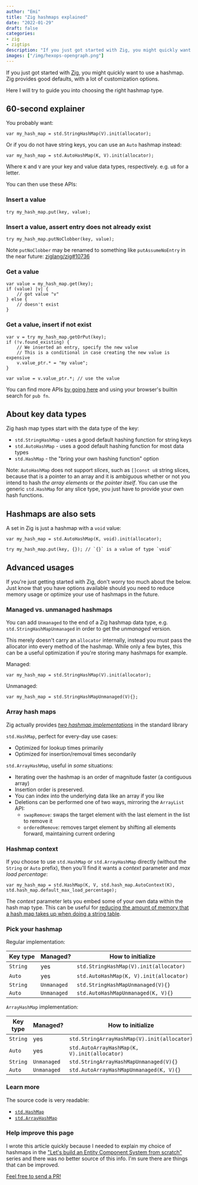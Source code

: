 ```yaml
---
author: "Emi"
title: "Zig hashmaps explained"
date: "2022-01-29"
draft: false
categories:
- zig
- zigtips
description: "If you just got started with Zig, you might quickly want to use a hashmap. Zig provides good defaults, with a lot of customization options."
images: ["/img/hexops-opengraph.png"]
---
```


If you just got started with [Zig](https://ziglang.org), you might quickly want to use a hashmap. Zig provides good defaults, with a lot of customization options.

Here I will try to guide you into choosing the right hashmap type.

## 60-second explainer

You probably want:

```zig
var my_hash_map = std.StringHashMap(V).init(allocator);
```

Or if you do not have string keys, you can use an `Auto` hashmap instead:

```zig
var my_hash_map = std.AutoHashMap(K, V).init(allocator);
```

Where `K` and `V` are your key and value data types, respectively. e.g. `u8` for a letter.

You can then use these APIs:

### Insert a value

```zig
try my_hash_map.put(key, value);
```

### Insert a value, assert entry does not already exist

```zig
try my_hash_map.putNoClobber(key, value);
```

Note `putNoClobber` may be renamed to something like `putAssumeNoEntry` in the near future: [ziglang/zig#10736](https://github.com/ziglang/zig/issues/10736)

### Get a value

```zig
var value = my_hash_map.get(key);
if (value) |v| {
    // got value "v"
} else {
    // doesn't exist
}
```

### Get a value, insert if not exist

```zig
var v = try my_hash_map.getOrPut(key);
if (!v.found_existing) {
    // We inserted an entry, specify the new value
    // This is a conditional in case creating the new value is expensive
    v.value_ptr.* = "my value";
}

var value = v.value_ptr.*; // use the value
```

You can find more APIs [by going here](https://github.com/ziglang/zig/blob/master/lib/std/hash_map.zig#L342) and using your browser's builtin search for `pub fn`.

## About key data types

Zig hash map types start with the data type of the key:

* `std.StringHashMap` - uses a good default hashing function for string keys
* `std.AutoHashMap` - uses a good default hashing function for most data types
* `std.HashMap` - the "bring your own hashing function" option

Note: `AutoHashMap` does not support _slices_, such as `[]const u8` string slices, because that is a pointer to an array and it is ambiguous whether or not you intend to hash _the array elements_ or _the pointer itself_. You can use the generic `std.HashMap` for any slice type, you just have to provide your own hash functions.

## Hashmaps are also sets

A set in Zig is just a hashmap with a `void` value:

```zig
var my_hash_map = std.AutoHashMap(K, void).init(allocator);

try my_hash_map.put(key, {}); // `{}` is a value of type `void`
```

## Advanced usages

If you're just getting started with Zig, don't worry too much about the below. Just know that you have options available should you need to reduce memory usage or optimize your use of hashmaps in the future.

### Managed vs. unmanaged hashmaps

You can add `Unmanaged` to the end of a Zig hashmap data type, e.g. `std.StringHashMapUnmanaged` in order to get the _unmanaged_ version.

This merely doesn't carry an `allocator` internally, instead you must pass the allocator into every method of the hashmap. While only a few bytes, this can be a useful optimization if you're storing many hashmaps for example.

Managed:

```zig
var my_hash_map = std.StringHashMap(V).init(allocator);
```

Unmanaged:

```zig
var my_hash_map = std.StringHashMapUnmanaged(V){};
```

### Array hash maps

Zig actually provides [_two hashmap implementations_](https://github.com/ziglang/zig/pull/5999) in the standard library

`std.HashMap`, perfect for every-day use cases:

* Optimized for lookup times primarily
* Optimized for insertion/removal times secondarily

`std.ArrayHashMap`, useful in _some_ situations:

* Iterating over the hashmap is an order of magnitude faster (a contiguous array)
* Insertion order is preserved.
* You can index into the underlying data like an array if you like
* Deletions can be performed one of two ways, mirroring the `ArrayList` API:
  * `swapRemove`: swaps the target element with the last element in the list to remove it
  * `orderedRemove`: removes target element by shifting all elements forward, maintaining current ordering

### Hashmap context

If you choose to use `std.HashMap` or `std.ArrayHashMap` directly (without the `String` or `Auto` prefix), then you'll find it wants a _context_ parameter and _max load percentage_:

```zig
var my_hash_map = std.HashMap(K, V, std.hash_map.AutoContext(K), std.hash_map.default_max_load_percentage);
```

The _context_ parameter lets you embed some of your own data within the hash map type. This can be useful for [reducing the amount of memory that a hash map takes up when doing a string table](https://zig.news/andrewrk/how-to-use-hash-map-contexts-to-save-memory-when-doing-a-string-table-3l33).

### Pick your hashmap

Regular implementation:

| Key type | Managed?    | How to initialize                            |
|----------|-------------|----------------------------------------------|
| `String` | yes         | `std.StringHashMap(V).init(allocator)`       |
| `Auto`   | yes         | `std.AutoHashMap(K, V).init(allocator)`      |
| `String` | `Unmanaged` | `std.StringHashMapUnmanaged(V){}`            |
| `Auto`   | `Unmanaged` | `std.AutoHashMapUnmanaged(K, V){}`           |

`ArrayHashMap` implementation:

| Key type | Managed?    | How to initialize                            |
|----------|-------------|----------------------------------------------|
| `String` | yes         | `std.StringArrayHashMap(V).init(allocator)`  |
| `Auto`   | yes         | `std.AutoArrayHashMap(K, V).init(allocator)` |
| `String` | `Unmanaged` | `std.StringArrayHashMapUnmanaged(V){}`       |
| `Auto`   | `Unmanaged` | `std.AutoArrayHashMapUnmanaged(K, V){}`      |

### Learn more

The source code is very readable:

* [`std.HashMap`](https://github.com/ziglang/zig/blob/master/lib/std/hash_map.zig)
* [`std.ArrayHashMap`](https://github.com/ziglang/zig/blob/master/lib/std/hash_map.zig)

### Help improve this page

I wrote this article quickly because I needed to explain my choice of hashmaps in the ["Let's build an Entity Component System from scratch"](https://devlog.hexops.com/categories/build-an-ecs/) series and there was no better source of this info. I'm sure there are things that can be improved.

[Feel free to send a PR!](https://github.com/hexops/devlog/blob/main/_posts/2022-01-29-zig-hashmaps-explained.md)
